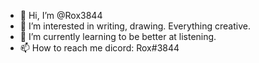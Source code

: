 - 👋 Hi, I’m @Rox3844
- 👀 I’m interested in writing, drawing. Everything creative.
- 🌱 I’m currently learning to be better at listening.
- 📫 How to reach me dicord: Rox#3844

<!---
Rox3844/Rox3844 is a ✨ special ✨ repository because its `README.md` (this file) appears on your GitHub profile.
You can click the Preview link to take a look at your changes.
--->
